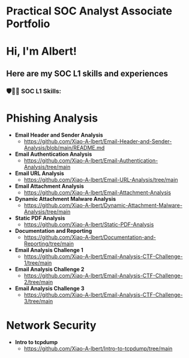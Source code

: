 # Practical SOC Analyst Associate Portfolio

<h1>Hi, I'm Albert!

<h2>Here are my SOC L1 skills and experiences</h2>

<h3>🛡️👨‍💻 SOC L1 Skills:</h3>

# Phishing Analysis
- <b>Email Header and Sender Analysis</b>
    - https://github.com/Xiao-A-lbert/Email-Header-and-Sender-Analysis/blob/main/README.md
- <b>Email Authentication Analysis</b>
    - https://github.com/Xiao-A-lbert/Email-Authentication-Analysis/tree/main
- <b>Email URL Analysis</b>
    - https://github.com/Xiao-A-lbert/Email-URL-Analysis/tree/main
- <b>Email Attachment Analysis</b>
    - https://github.com/Xiao-A-lbert/Email-Attachment-Analysis
- <b>Dynamic Attachment Malware Analysis</b>
    - https://github.com/Xiao-A-lbert/Dynamic-Attachment-Malware-Analysis/tree/main
- <b>Static PDF Analysis</b>
    - https://github.com/Xiao-A-lbert/Static-PDF-Analysis
- <b>Documentation and Reporting</b>
    - https://github.com/Xiao-A-lbert/Documentation-and-Reporting/tree/main
- <b>Email Analysis Challenge 1</b>
    - https://github.com/Xiao-A-lbert/Email-Analysis-CTF-Challenge-1/tree/main
- <b>Email Analysis Challenge 2</b>
    - https://github.com/Xiao-A-lbert/Email-Analysis-CTF-Challenge-2/tree/main
- <b>Email Analysis Challenge 3</b>
    - https://github.com/Xiao-A-lbert/Email-Analysis-CTF-Challenge-3/tree/main

# Network Security
- <b>Intro to tcpdump</b>
    - https://github.com/Xiao-A-lbert/Intro-to-tcpdump/tree/main
